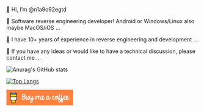 👋 Hi, I’m @n1a9o92egtd

👀 Software reverse engineering developer! Android or Windows/Linux also maybe MacOS/iOS ...

🌱 I have 10+ years of experience in reverse engineering and development ...

💞️ If you have any ideas or would like to have a technical discussion, please contact me ...

![Anurag's GitHub stats](https://github-readme-stats.vercel.app/api?username=n1a9o92egtd&count_private=true&show_icons=true&theme=radical)

[![Top Langs](https://github-readme-stats.vercel.app/api/top-langs/?username=n1a9o92egtd&layout=compact)](https://github.com/n1a9o92egtd/github-readme-stats)






<a href="https://www.paypal.me/dengtao" target="_blank"><img src="https://github.com/n1a9o92egtd/n1a9o92egtd/raw/main/68747470733a2f2f63646e2e6275796d6561636f666665652e636f6d2f627574746f6e732f64656661756c742d6f72616e67652e706e67.png" alt="Buy Me A Coffee" height="41" width="174"></a>

